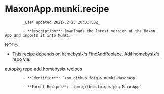 # MaxonApp.munki.recipe

            _Last updated 2021-12-23 20:01:50Z_

            - **Description**: Downloads the latest version of the Maxon App and imports it into Munki.

NOTE:
- This recipe depends on homebysix's FindAndReplace.  Add homebysix's repo via:

autopkg repo-add homebysix-recipes

            - **Identifier**: `com.github.foigus.munki.MaxonApp`

            - **Parent Recipes**: `com.github.foigus.pkg.MaxonApp`
